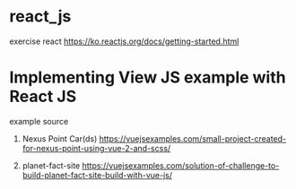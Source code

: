 # react_js
exercise react
https://ko.reactjs.org/docs/getting-started.html

# Implementing View JS example with React JS
example source
1. Nexus Point Car(ds)
https://vuejsexamples.com/small-project-created-for-nexus-point-using-vue-2-and-scss/

2. planet-fact-site
https://vuejsexamples.com/solution-of-challenge-to-build-planet-fact-site-build-with-vue-js/



